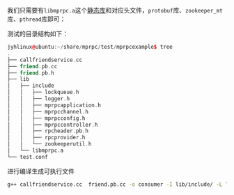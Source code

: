我们只需要有`libmprpc.a`这个[静态库](https://so.csdn.net/so/search?q=%E9%9D%99%E6%80%81%E5%BA%93&spm=1001.2101.3001.7020)和对应头文件，`protobuf`库、`zookeeper_mt`库、`pthread`库即可：

测试的目录结构如下：

```cpp
jyhlinux@ubuntu:~/share/mprpc/test/mprpcexample$ tree
.
├── callfriendservice.cc
├── friend.pb.cc
├── friend.pb.h
├── lib
│   ├── include
│   │   ├── lockqueue.h
│   │   ├── logger.h
│   │   ├── mprpcapplication.h
│   │   ├── mprpcchannel.h
│   │   ├── mprpcconfig.h
│   │   ├── mprpccontroller.h
│   │   ├── rpcheader.pb.h
│   │   ├── rpcprovider.h
│   │   └── zookeeperutil.h
│   └── libmprpc.a
└── test.conf

```

进行编译生成可执行文件

```sh
g++ callfriendservice.cc  friend.pb.cc -o consumer -I lib/include/ -L lib/ -L /usr/local/lib/ -lprotobuf -lmprpc -lzookeeper_mt -pthread
```

 